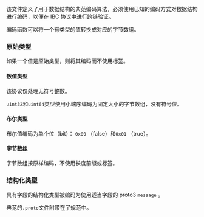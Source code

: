该文件定义了用于数据结构的典范编码算法，必须使用已知的编码方式对数据结构进行编码，以便在 IBC 协议中进行跨链验证。

编码函数可以将一个有类型的值转换成对应的字节数组。

### 原始类型

如果一个值是原始类型，则将其编码而不使用标签。

#### 数值类型

该协议仅处理无符号整数。

`uint32`和`uint64`类型使用小端序编码为固定大小的字节数组，没有符号位。

#### 布尔类型

布尔值编码为单个位（bit）： `0x00` （false）和`0x01` （true）。

#### 字节数组

字节数组按原样编码，不使用长度前缀或标签。

### 结构化类型

具有字段的结构化类型被编码为使用适当字段的 proto3 `message` 。

典范的`.proto`文件附带在了规范中。
